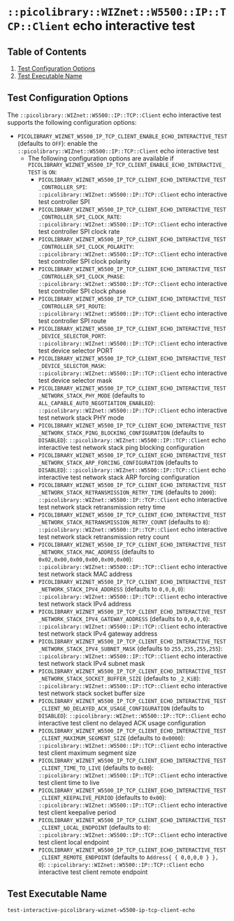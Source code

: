 # `::picolibrary::WIZnet::W5500::IP::TCP::Client` echo interactive test

## Table of Contents
1. [Test Configuration Options](#test-configuration-options)
1. [Test Executable Name](#test-executable-name)

## Test Configuration Options
The `::picolibrary::WIZnet::W5500::IP::TCP::Client` echo interactive test supports the
following configuration options:
- `PICOLIBRARY_WIZNET_W5500_IP_TCP_CLIENT_ENABLE_ECHO_INTERACTIVE_TEST` (defaults to
  `OFF`): enable the `::picolibrary::WIZnet::W5500::IP::TCP::Client` echo interactive test
    - The following configuration options are available if
      `PICOLIBRARY_WIZNET_W5500_IP_TCP_CLIENT_ENABLE_ECHO_INTERACTIVE_TEST` is `ON`:
        - `PICOLIBRARY_WIZNET_W5500_IP_TCP_CLIENT_ECHO_INTERACTIVE_TEST_CONTROLLER_SPI`:
          `::picolibrary::WIZnet::W5500::IP::TCP::Client` echo interactive test controller
          SPI
        - `PICOLIBRARY_WIZNET_W5500_IP_TCP_CLIENT_ECHO_INTERACTIVE_TEST_CONTROLLER_SPI_CLOCK_RATE`:
          `::picolibrary::WIZnet::W5500::IP::TCP::Client` echo interactive test controller
          SPI clock rate
        - `PICOLIBRARY_WIZNET_W5500_IP_TCP_CLIENT_ECHO_INTERACTIVE_TEST_CONTROLLER_SPI_CLOCK_POLARITY`:
          `::picolibrary::WIZnet::W5500::IP::TCP::Client` echo interactive test controller
          SPI clock polarity
        - `PICOLIBRARY_WIZNET_W5500_IP_TCP_CLIENT_ECHO_INTERACTIVE_TEST_CONTROLLER_SPI_CLOCK_PHASE`:
          `::picolibrary::WIZnet::W5500::IP::TCP::Client` echo interactive test controller
          SPI clock phase
        - `PICOLIBRARY_WIZNET_W5500_IP_TCP_CLIENT_ECHO_INTERACTIVE_TEST_CONTROLLER_SPI_ROUTE`:
          `::picolibrary::WIZnet::W5500::IP::TCP::Client` echo interactive test controller
          SPI route
        - `PICOLIBRARY_WIZNET_W5500_IP_TCP_CLIENT_ECHO_INTERACTIVE_TEST_DEVICE_SELECTOR_PORT`:
          `::picolibrary::WIZnet::W5500::IP::TCP::Client` echo interactive test device
          selector PORT
        - `PICOLIBRARY_WIZNET_W5500_IP_TCP_CLIENT_ECHO_INTERACTIVE_TEST_DEVICE_SELECTOR_MASK`:
          `::picolibrary::WIZnet::W5500::IP::TCP::Client` echo interactive test device
          selector mask
        - `PICOLIBRARY_WIZNET_W5500_IP_TCP_CLIENT_ECHO_INTERACTIVE_TEST_NETWORK_STACK_PHY_MODE`
          (defaults to `ALL_CAPABLE_AUTO_NEGOTIATION_ENABLED`):
          `::picolibrary::WIZnet::W5500::IP::TCP::Client` echo interactive test network
          stack PHY mode
        - `PICOLIBRARY_WIZNET_W5500_IP_TCP_CLIENT_ECHO_INTERACTIVE_TEST_NETWORK_STACK_PING_BLOCKING_CONFIGURATION`
          (defaults to `DISABLED`): `::picolibrary::WIZnet::W5500::IP::TCP::Client` echo
          interactive test network stack ping blocking configuration
        - `PICOLIBRARY_WIZNET_W5500_IP_TCP_CLIENT_ECHO_INTERACTIVE_TEST_NETWORK_STACK_ARP_FORCING_CONFIGURATION`
          (defaults to `DISABLED`): `::picolibrary::WIZnet::W5500::IP::TCP::Client` echo
          interactive test network stack ARP forcing configuration
        - `PICOLIBRARY_WIZNET_W5500_IP_TCP_CLIENT_ECHO_INTERACTIVE_TEST_NETWORK_STACK_RETRANSMISSION_RETRY_TIME`
          (defaults to `2000`): `::picolibrary::WIZnet::W5500::IP::TCP::Client` echo
          interactive test network stack retransmission retry time
        - `PICOLIBRARY_WIZNET_W5500_IP_TCP_CLIENT_ECHO_INTERACTIVE_TEST_NETWORK_STACK_RETRANSMISSION_RETRY_COUNT`
          (defaults to `8`): `::picolibrary::WIZnet::W5500::IP::TCP::Client` echo
          interactive test network stack retransmission retry count
        - `PICOLIBRARY_WIZNET_W5500_IP_TCP_CLIENT_ECHO_INTERACTIVE_TEST_NETWORK_STACK_MAC_ADDRESS`
          (defaults to `0x02,0x00,0x00,0x00,0x00,0x00`):
          `::picolibrary::WIZnet::W5500::IP::TCP::Client` echo interactive test network
          stack MAC address
        - `PICOLIBRARY_WIZNET_W5500_IP_TCP_CLIENT_ECHO_INTERACTIVE_TEST_NETWORK_STACK_IPV4_ADDRESS`
          (defaults to `0,0,0,0`): `::picolibrary::WIZnet::W5500::IP::TCP::Client` echo
          interactive test network stack IPv4 address
        - `PICOLIBRARY_WIZNET_W5500_IP_TCP_CLIENT_ECHO_INTERACTIVE_TEST_NETWORK_STACK_IPV4_GATEWAY_ADDRESS`
          (defaults to `0,0,0,0`): `::picolibrary::WIZnet::W5500::IP::TCP::Client` echo
          interactive test network stack IPv4 gateway address
        - `PICOLIBRARY_WIZNET_W5500_IP_TCP_CLIENT_ECHO_INTERACTIVE_TEST_NETWORK_STACK_IPV4_SUBNET_MASK`
          (defaults to `255,255,255,255`): `::picolibrary::WIZnet::W5500::IP::TCP::Client`
          echo interactive test network stack IPv4 subnet mask
        - `PICOLIBRARY_WIZNET_W5500_IP_TCP_CLIENT_ECHO_INTERACTIVE_TEST_NETWORK_STACK_SOCKET_BUFFER_SIZE`
          (defaults to `_2_KiB`): `::picolibrary::WIZnet::W5500::IP::TCP::Client` echo
          interactive test network stack socket buffer size
        - `PICOLIBRARY_WIZNET_W5500_IP_TCP_CLIENT_ECHO_INTERACTIVE_TEST_CLIENT_NO_DELAYED_ACK_USAGE_CONFIGURATION`
          (defaults to `DISABLED`): `::picolibrary::WIZnet::W5500::IP::TCP::Client` echo
          interactive test client no delayed ACK usage configuration
        - `PICOLIBRARY_WIZNET_W5500_IP_TCP_CLIENT_ECHO_INTERACTIVE_TEST_CLIENT_MAXIMUM_SEGMENT_SIZE`
          (defaults to `0x0000`): `::picolibrary::WIZnet::W5500::IP::TCP::Client` echo
          interactive test client maximum segment size
        - `PICOLIBRARY_WIZNET_W5500_IP_TCP_CLIENT_ECHO_INTERACTIVE_TEST_CLIENT_TIME_TO_LIVE`
          (defaults to `0x80`): `::picolibrary::WIZnet::W5500::IP::TCP::Client` echo
          interactive test client time to live
        - `PICOLIBRARY_WIZNET_W5500_IP_TCP_CLIENT_ECHO_INTERACTIVE_TEST_CLIENT_KEEPALIVE_PERIOD`
          (defaults to `0x00`): `::picolibrary::WIZnet::W5500::IP::TCP::Client` echo
          interactive test client keepalive period
        - `PICOLIBRARY_WIZNET_W5500_IP_TCP_CLIENT_ECHO_INTERACTIVE_TEST_CLIENT_LOCAL_ENDPOINT`
          (defaults to `0`): `::picolibrary::WIZnet::W5500::IP::TCP::Client` echo
          interactive test client local endpoint
        - `PICOLIBRARY_WIZNET_W5500_IP_TCP_CLIENT_ECHO_INTERACTIVE_TEST_CLIENT_REMOTE_ENDPOINT`
          (defaults to `Address{ { 0,0,0,0 } }, 0`):
          `::picolibrary::WIZnet::W5500::IP::TCP::Client` echo interactive test client
          remote endpoint

## Test Executable Name
`test-interactive-picolibrary-wiznet-w5500-ip-tcp-client-echo`
